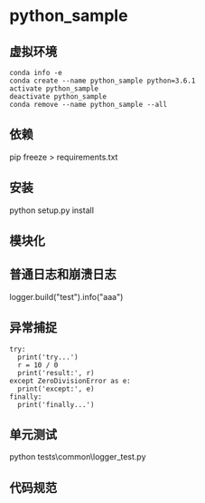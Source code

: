 # python_sample

## 虚拟环境

```
conda info -e
conda create --name python_sample python=3.6.1
activate python_sample
deactivate python_sample
conda remove --name python_sample --all
```

## 依赖

pip freeze > requirements.txt

## 安装

python setup.py install

## 模块化

## 普通日志和崩溃日志

logger.build("test").info("aaa")

## 异常捕捉

```
try:
  print('try...')
  r = 10 / 0
  print('result:', r)
except ZeroDivisionError as e:
  print('except:', e)
finally:
  print('finally...')
```

## 单元测试

python tests\common\logger_test.py

## 代码规范